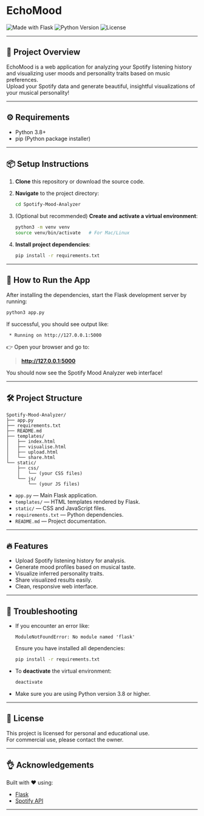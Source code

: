 # EchoMood

![Made with Flask](https://img.shields.io/badge/Made%20with-Flask-blue)
![Python Version](https://img.shields.io/badge/Python-3.8%2B-blue)
![License](https://img.shields.io/badge/License-Personal%20Use-lightgrey)

---

## 🎵 Project Overview


EchoMood is a web application for analyzing your Spotify listening history and visualizing user moods and personality traits based on music preferences.  
Upload your Spotify data and generate beautiful, insightful visualizations of your musical personality!

---

## ⚙️ Requirements

- Python 3.8+
- pip (Python package installer)

---

## 📦 Setup Instructions

1. **Clone** this repository or download the source code.

2. **Navigate** to the project directory:
   ```bash
   cd Spotify-Mood-Analyzer
   ```

3. (Optional but recommended) **Create and activate a virtual environment**:
   ```bash
   python3 -m venv venv
   source venv/bin/activate   # For Mac/Linux
   ```

4. **Install project dependencies**:
   ```bash
   pip install -r requirements.txt
   ```

---

## 🚀 How to Run the App

After installing the dependencies, start the Flask development server by running:

```bash
python3 app.py
```

If successful, you should see output like:

```
 * Running on http://127.0.0.1:5000
```

👉 Open your browser and go to:

> **http://127.0.0.1:5000**

You should now see the Spotify Mood Analyzer web interface!

---

## 🛠️ Project Structure

```
Spotify-Mood-Analyzer/
├── app.py
├── requirements.txt
├── README.md
├── templates/
│   ├── index.html
│   ├── visualise.html
│   ├── upload.html
│   └── share.html
└── static/
    ├── css/
    │   └── (your CSS files)
    └── js/
        └── (your JS files)
```

- `app.py` — Main Flask application.
- `templates/` — HTML templates rendered by Flask.
- `static/` — CSS and JavaScript files.
- `requirements.txt` — Python dependencies.
- `README.md` — Project documentation.

---

## 🔥 Features

- Upload Spotify listening history for analysis.
- Generate mood profiles based on musical taste.
- Visualize inferred personality traits.
- Share visualized results easily.
- Clean, responsive web interface.

---

## 🐛 Troubleshooting

- If you encounter an error like:
  ```
  ModuleNotFoundError: No module named 'flask'
  ```
  Ensure you have installed all dependencies:

  ```bash
  pip install -r requirements.txt
  ```

- To **deactivate** the virtual environment:
  ```bash
  deactivate
  ```

- Make sure you are using Python version 3.8 or higher.

---

## 📜 License

This project is licensed for personal and educational use.  
For commercial use, please contact the owner.

---

## 👌 Acknowledgements

Built with ❤️ using:
- [Flask](https://flask.palletsprojects.com/)
- [Spotify API](https://developer.spotify.com/documentation/web-api/)

---

